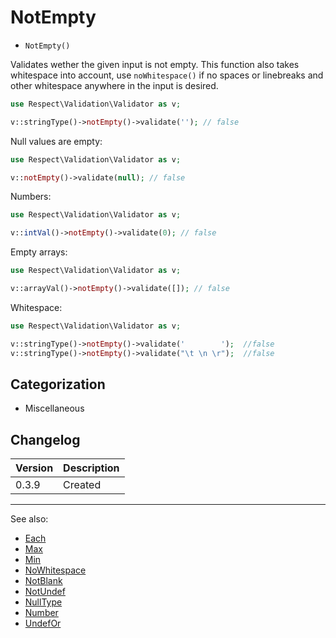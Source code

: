 # NotEmpty

- `NotEmpty()`

Validates wether the given input is not empty. This function also takes whitespace
into account, use `noWhitespace()` if no spaces or linebreaks and other
whitespace anywhere in the input is desired.

```php
use Respect\Validation\Validator as v;

v::stringType()->notEmpty()->validate(''); // false
```

Null values are empty:

```php
use Respect\Validation\Validator as v;

v::notEmpty()->validate(null); // false
```

Numbers:

```php
use Respect\Validation\Validator as v;

v::intVal()->notEmpty()->validate(0); // false
```

Empty arrays:

```php
use Respect\Validation\Validator as v;

v::arrayVal()->notEmpty()->validate([]); // false
```

Whitespace:

```php
use Respect\Validation\Validator as v;

v::stringType()->notEmpty()->validate('        ');  //false
v::stringType()->notEmpty()->validate("\t \n \r");  //false
```

## Categorization

- Miscellaneous

## Changelog

Version | Description
--------|-------------
  0.3.9 | Created

***
See also:

- [Each](Each.md)
- [Max](Max.md)
- [Min](Min.md)
- [NoWhitespace](NoWhitespace.md)
- [NotBlank](NotBlank.md)
- [NotUndef](NotUndef.md)
- [NullType](NullType.md)
- [Number](Number.md)
- [UndefOr](UndefOr.md)
